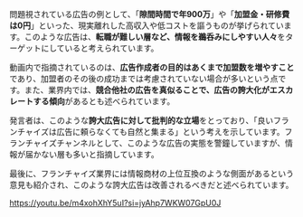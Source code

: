 問題視されている広告の例として、「**隙間時間で年900万**」や「**加盟金・研修費は0円**」といった、現実離れした高収入や低コストを謳うものが挙げられています。このような広告は、**転職が難しい層など、情報を鵜呑みにしやすい人々**をターゲットにしていると考えられています。

動画内で指摘されているのは、**広告作成者の目的はあくまで加盟数を増やすこと**であり、加盟者のその後の成功までは考慮されていない場合が多いという点です。また、業界内では、**競合他社の広告を真似ることで、広告の誇大化がエスカレートする傾向**があるとも述べられています。

発言者は、このような**誇大広告に対して批判的な立場**をとっており、「良いフランチャイズは広告に頼らなくても自然と集まる」という考えを示しています。フランチャイズチャンネルとして、このような広告の実態を警鐘していますが、情報が届かない層も多いと指摘しています。

最後に、フランチャイズ業界には情報商材の上位互換のような側面があるという意見も紹介され、このような誇大広告は改善されるべきだと述べられています。

https://youtu.be/m4xohXhY5uI?si=jyAhp7WKW07GpU0J